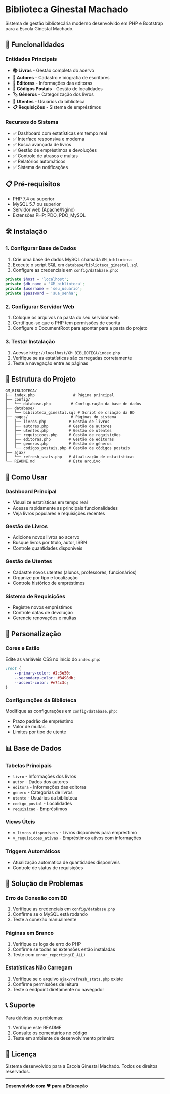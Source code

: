 # Biblioteca Ginestal Machado

Sistema de gestão bibliotecária moderno desenvolvido em PHP e Bootstrap para a Escola Ginestal Machado.

## 🚀 Funcionalidades

### Entidades Principais
- **📚 Livros** - Gestão completa do acervo
- **👤 Autores** - Cadastro e biografia de escritores
- **🏢 Editoras** - Informações das editoras
- **📮 Códigos Postais** - Gestão de localidades
- **🏷️ Gêneros** - Categorização dos livros
- **👥 Utentes** - Usuários da biblioteca
- **📋 Requisições** - Sistema de empréstimos

### Recursos do Sistema
- ✅ Dashboard com estatísticas em tempo real
- ✅ Interface responsiva e moderna
- ✅ Busca avançada de livros
- ✅ Gestão de empréstimos e devoluções
- ✅ Controle de atrasos e multas
- ✅ Relatórios automáticos
- ✅ Sistema de notificações

## 📋 Pré-requisitos

- PHP 7.4 ou superior
- MySQL 5.7 ou superior
- Servidor web (Apache/Nginx)
- Extensões PHP: PDO, PDO_MySQL

## 🛠️ Instalação

### 1. Configurar Base de Dados

1. Crie uma base de dados MySQL chamada `GM_biblioteca`
2. Execute o script SQL em `database/biblioteca_ginestal.sql`
3. Configure as credenciais em `config/database.php`:

```php
private $host = 'localhost';
private $db_name = 'GM_biblioteca';
private $username = 'seu_usuario';
private $password = 'sua_senha';
```

### 2. Configurar Servidor Web

1. Coloque os arquivos na pasta do seu servidor web
2. Certifique-se que o PHP tem permissões de escrita
3. Configure o DocumentRoot para apontar para a pasta do projeto

### 3. Testar Instalação

1. Acesse `http://localhost/GM_BIBLIOTECA/index.php`
2. Verifique se as estatísticas são carregadas corretamente
3. Teste a navegação entre as páginas

## 📁 Estrutura do Projeto

```
GM_BIBLIOTECA/
├── index.php                 # Página principal
├── config/
│   └── database.php         # Configuração da base de dados
├── database/
│   └── biblioteca_ginestal.sql # Script de criação da BD
├── pages/                   # Páginas do sistema
│   ├── livros.php          # Gestão de livros
│   ├── autores.php         # Gestão de autores
│   ├── utentes.php         # Gestão de utentes
│   ├── requisicoes.php     # Gestão de requisições
│   ├── editoras.php        # Gestão de editoras
│   ├── generos.php         # Gestão de gêneros
│   └── codigos_postais.php # Gestão de códigos postais
├── ajax/
│   └── refresh_stats.php   # Atualização de estatísticas
└── README.md               # Este arquivo
```

## 🎯 Como Usar

### Dashboard Principal
- Visualize estatísticas em tempo real
- Acesse rapidamente as principais funcionalidades
- Veja livros populares e requisições recentes

### Gestão de Livros
- Adicione novos livros ao acervo
- Busque livros por título, autor, ISBN
- Controle quantidades disponíveis

### Gestão de Utentes
- Cadastre novos utentes (alunos, professores, funcionários)
- Organize por tipo e localização
- Controle histórico de empréstimos

### Sistema de Requisições
- Registre novos empréstimos
- Controle datas de devolução
- Gerencie renovações e multas

## 🔧 Personalização

### Cores e Estilo
Edite as variáveis CSS no início do `index.php`:
```css
:root {
    --primary-color: #2c3e50;
    --secondary-color: #3498db;
    --accent-color: #e74c3c;
}
```

### Configurações da Biblioteca
Modifique as configurações em `config/database.php`:
- Prazo padrão de empréstimo
- Valor de multas
- Limites por tipo de utente

## 📊 Base de Dados

### Tabelas Principais
- `livro` - Informações dos livros
- `autor` - Dados dos autores
- `editora` - Informações das editoras
- `genero` - Categorias de livros
- `utente` - Usuários da biblioteca
- `codigo_postal` - Localidades
- `requisicao` - Empréstimos

### Views Úteis
- `v_livros_disponiveis` - Livros disponíveis para empréstimo
- `v_requisicoes_ativas` - Empréstimos ativos com informações

### Triggers Automáticos
- Atualização automática de quantidades disponíveis
- Controle de status de requisições

## 🚨 Solução de Problemas

### Erro de Conexão com BD
1. Verifique as credenciais em `config/database.php`
2. Confirme se o MySQL está rodando
3. Teste a conexão manualmente

### Páginas em Branco
1. Verifique os logs de erro do PHP
2. Confirme se todas as extensões estão instaladas
3. Teste com `error_reporting(E_ALL)`

### Estatísticas Não Carregam
1. Verifique se o arquivo `ajax/refresh_stats.php` existe
2. Confirme permissões de leitura
3. Teste o endpoint diretamente no navegador

## 📞 Suporte

Para dúvidas ou problemas:
1. Verifique este README
2. Consulte os comentários no código
3. Teste em ambiente de desenvolvimento primeiro

## 📝 Licença

Sistema desenvolvido para a Escola Ginestal Machado.
Todos os direitos reservados.

---

**Desenvolvido com ❤️ para a Educação**
